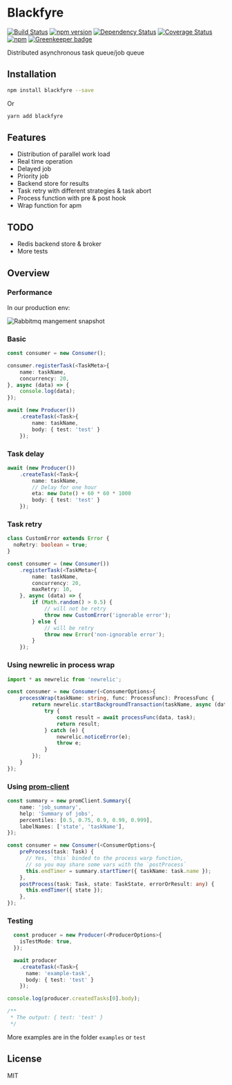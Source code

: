 # Blackfyre

[![Build Status](https://travis-ci.org/xizhibei/blackfyre.svg?branch=master&style=flat)](https://travis-ci.org/xizhibei/blackfyre)
[![npm version](https://badge.fury.io/js/blackfyre.svg?style=flat)](http://badge.fury.io/js/blackfyre)
[![Dependency Status](https://img.shields.io/david/xizhibei/blackfyre.svg?style=flat)](https://david-dm.org/xizhibei/blackfyre)
[![Coverage Status](https://coveralls.io/repos/github/xizhibei/blackfyre/badge.svg?branch=master)](https://coveralls.io/github/xizhibei/blackfyre?branch=master)
[![npm](https://img.shields.io/npm/l/blackfyre.svg)](https://github.com/xizhibei/blackfyre/blob/master/LICENSE)
[![Greenkeeper badge](https://badges.greenkeeper.io/xizhibei/blackfyre.svg)](https://greenkeeper.io/)

Distributed asynchronous task queue/job queue

## Installation
```bash
npm install blackfyre --save
```

Or

```bash
yarn add blackfyre
```

## Features

- Distribution of parallel work load
- Real time operation
- Delayed job
- Priority job
- Backend store for results
- Task retry with different strategies & task abort
- Process function with pre & post hook
- Wrap function for apm

## TODO

- Redis backend store & broker
- More tests

## Overview

### Performance

In our production env:

![Rabbitmq mangement snapshot](asserts/rabbitmq-mgr.png)

### Basic
```ts
const consumer = new Consumer();

consumer.registerTask(<TaskMeta>{
    name: taskName,
    concurrency: 20,
}, async (data) => {
    console.log(data);
});

await (new Producer())
    .createTask(<Task>{
        name: taskName,
        body: { test: 'test' }
    });
```

### Task delay
```ts
await (new Producer())
    .createTask(<Task>{
        name: taskName,
        // Delay for one hour
        eta: new Date() + 60 * 60 * 1000
        body: { test: 'test' }
    });
```

### Task retry
```ts
class CustomError extends Error {
  noRetry: boolean = true;
}

const consumer = (new Consumer())
    .registerTask(<TaskMeta>{
        name: taskName,
        concurrency: 20,
        maxRetry: 10,
    }, async (data) => {
        if (Math.random() > 0.5) {
            // will not be retry
            throw new CustomError('ignorable error');
        } else {
            // will be retry
            throw new Error('non-ignorable error');
        }
    });
```

### Using newrelic in process wrap
```ts
import * as newrelic from 'newrelic';

const consumer = new Consumer(<ConsumerOptions>{
    processWrap(taskName: string, func: ProcessFunc): ProcessFunc {
        return newrelic.startBackgroundTransaction(taskName, async (data: any, task: Task) => {
            try {
                const result = await processFunc(data, task);
                return result;
            } catch (e) {
                newrelic.noticeError(e);
                throw e;
            }
        });
    }
});
```

### Using [prom-client](https://github.com/siimon/prom-client)
```ts
const summary = new promClient.Summary({
    name: 'job_summary',
    help: 'Summary of jobs',
    percentiles: [0.5, 0.75, 0.9, 0.99, 0.999],
    labelNames: ['state', 'taskName'],
});

const consumer = new Consumer(<ConsumerOptions>{
    preProcess(task: Task) {
      // Yes, `this` binded to the process warp function,
      // so you may share some vars with the `postProcess`
      this.endTimer = summary.startTimer({ taskName: task.name });
    },
    postProcess(task: Task, state: TaskState, errorOrResult: any) {
      this.endTimer({ state });
    },
});
```

### Testing

```ts
  const producer = new Producer(<ProducerOptions>{
    isTestMode: true,
  });

  await producer
    .createTask(<Task>{
      name: 'example-task',
      body: { test: 'test' }
    });

console.log(producer.createdTasks[0].body);

/**
 * The output: { test: 'test' }
 */

```

More examples are in the folder `examples` or `test`

## License
MIT
